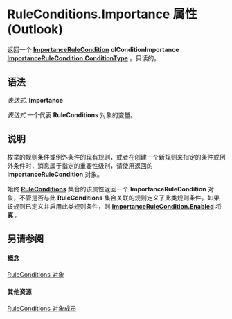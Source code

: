 
# RuleConditions.Importance 属性 (Outlook)

返回一个 **[ImportanceRuleCondition](52985055-f995-5613-d27f-7ad9618cfb46.md)** **olConditionImportance** **[ImportanceRuleCondition.ConditionType](c4fd234b-7a7a-dfb6-9b09-2840f254d713.md)** 。只读的。


## 语法

 _表达式_. **Importance**

 _表达式_ 一个代表 **RuleConditions** 对象的变量。


## 说明

枚举的规则条件或例外条件的现有规则，或者在创建一个新规则来指定的条件或例外条件时，消息属于指定的重要性级别，请使用返回的 **ImportanceRuleCondition** 对象。

始终 **[RuleConditions](e8e9a05a-b36b-add2-b294-8cdc5a97e119.md)** 集合的该属性返回一个 **ImportanceRuleCondition** 对象，不管是否与此 **RuleConditions** 集合关联的规则定义了此类规则条件。如果该规则已定义并启用此类规则条件，则 **[ImportanceRuleCondition.Enabled](a082587d-d191-1446-6f8b-8604bf9372f5.md)** 将 **真** 。


## 另请参阅


#### 概念


[RuleConditions 对象](e8e9a05a-b36b-add2-b294-8cdc5a97e119.md)
#### 其他资源


[RuleConditions 对象成员](b2af6ebf-f9f8-8106-20a3-1725c3b78174.md)